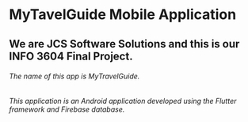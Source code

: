 # MyTavelGuide Mobile Application

## We are JCS Software Solutions and this is our INFO 3604 Final Project.

###### The name of this app is MyTravelGuide.
###### This application is an Android application developed using the Flutter framework and Firebase database.
